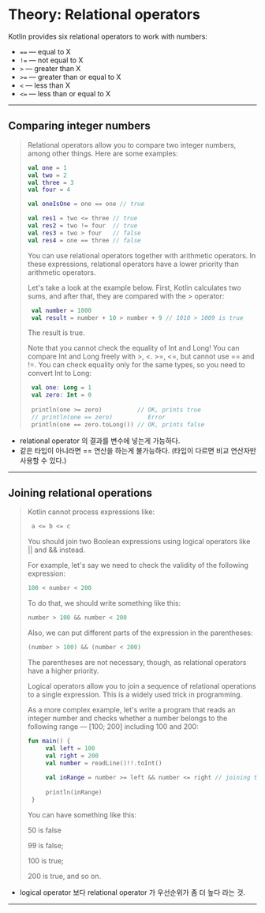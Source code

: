 # Theory: Relational operators

Kotlin provides six relational operators to work with numbers:
- `==` — equal to X
- `!=` — not equal to X
- `>` — greater than X
- `>=` — greater than or equal to X
- `<` — less than X
- `<=` — less than or equal to X

***

## Comparing integer numbers

> Relational operators allow you to compare two integer numbers, among other things. Here are some examples:
>
> ````kotlin
> val one = 1
> val two = 2
> val three = 3
> val four = 4
> 
> val oneIsOne = one == one // true
> 
> val res1 = two <= three // true
> val res2 = two != four  // true
> val res3 = two > four   // false
> val res4 = one == three // false
> ````
> 
> You can use relational operators together with arithmetic operators. In these expressions, relational operators have a lower priority than arithmetic operators.
> 
> Let's take a look at the example below. First, Kotlin calculates two sums, and after that, they are compared with the > operator:
>
> ```kotlin
>  val number = 1000
>  val result = number + 10 > number + 9 // 1010 > 1009 is true
> ```
> 
> The result is true.
>
> Note that you cannot check the equality of Int and Long! You can compare Int and Long freely with >, <. >=, <=, but cannot use == and !=. You can check equality only for the same types, so you need to convert Int to Long:
>
> ```kotlin
>  val one: Long = 1
>  val zero: Int = 0
>  
>  println(one >= zero)          // OK, prints true  
>  // println(one == zero)          Error
>  println(one == zero.toLong()) // OK, prints false
> ```

- relational operator 의 결과를 변수에 넣는게 가능하다.
- 같은 타입이 아니라면 == 연산을 하는게 불가능하다. (타입이 다르면 비교 연산자만 사용할 수 있다.) 

***

## Joining relational operations

> Kotlin cannot process expressions like:
> 
> ```kotlin
>  a <= b <= c
> ```
> 
> You should join two Boolean expressions using logical operators like || and && instead.
>
> For example, let's say we need to check the validity of the following expression:
>
> ```kotlin
> 100 < number < 200
> ```
> 
> To do that, we should write something like this:
>
> ```kotlin
> number > 100 && number < 200
> ```
> 
> Also, we can put different parts of the expression in the parentheses:
>
> ````kotlin
> (number > 100) && (number < 200)
> ````
> 
> The parentheses are not necessary, though, as relational operators have a higher priority.
>
> Logical operators allow you to join a sequence of relational operations to a single expression. This is a widely used trick in programming.
>
> As a more complex example, let's write a program that reads an integer number and checks whether a number belongs to the following range — [100; 200] including 100 and 200:
>
> ```kotlin
> fun main() {
>      val left = 100
>      val right = 200
>      val number = readLine()!!.toInt()
>  
>      val inRange = number >= left && number <= right // joining two expressions using AND
>  
>      println(inRange)
>  }
> ```
> 
> You can have something like this:
> 
> 50 is false
>
> 99 is false;
>
> 100 is true;
>
> 200 is true, and so on.

- logical operator 보다 relational operator 가 우선순위가 좀 더 높다 라는 것. 
***


